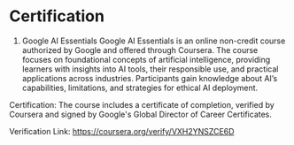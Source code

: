 # Certification
1. Google AI Essentials
Google AI Essentials is an online non-credit course authorized by Google and offered through Coursera. The course focuses on foundational concepts of artificial intelligence, providing learners with insights into AI tools, their responsible use, and practical applications across industries. Participants gain knowledge about AI’s capabilities, limitations, and strategies for ethical AI deployment.

Certification:
The course includes a certificate of completion, verified by Coursera and signed by Google's Global Director of Career Certificates.

Verification Link:
https://coursera.org/verify/VXH2YNSZCE6D
